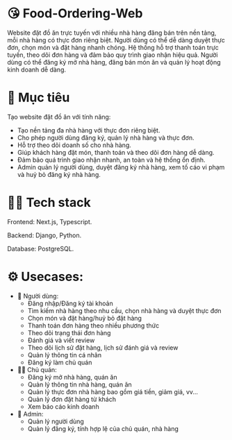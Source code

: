 # 😘 Food-Ordering-Web
Website đặt đồ ăn trực tuyến với nhiều nhà hàng đăng bán trên nền tảng, mỗi nhà hàng có thực đơn riêng biệt. Người dùng có thể dễ dàng duyệt thực đơn, chọn món và đặt hàng nhanh chóng. Hệ thống hỗ trợ thanh toán trực tuyến, theo dõi đơn hàng và đảm bảo quy trình giao nhận hiệu quả. Người dùng có thể đăng ký mở nhà hàng, đăng bán món ăn và quản lý hoạt động kinh doanh dễ dàng.
# 🥅 Mục tiêu
Tạo website đặt đồ ăn với tính năng:
- Tạo nền tảng đa nhà hàng với thực đơn riêng biệt.
- Cho phép người dùng đăng ký, quản lý nhà hàng và thực đơn.
- Hỗ trợ theo dõi doanh số cho nhà hàng.
- Giúp khách hàng đặt món, thanh toán và theo dõi đơn hàng dễ dàng.
- Đảm bảo quá trình giao nhận nhanh, an toàn và hệ thống ổn định.
- Admin quản lý người dùng, duyệt đăng ký nhà hàng, xem tố cáo vi phạm và huỷ bỏ đăng ký nhà hàng.
# 🧑‍💻 Tech stack
Frontend: Next.js, Typescript.

Backend: Django, Python.

Database: PostgreSQL.

# ⚙️ Usecases: 
- 👤 Người dùng:
  - Đăng nhập/Đăng ký tài khoản
  - Tìm kiếm nhà hàng theo nhu cầu, chọn nhà hàng và duyệt thực đơn
  - Chọn món và đặt hàng/huỷ bỏ đặt hàng
  - Thanh toán đơn hàng theo nhiều phương thức
  - Theo dõi trạng thái đơn hàng
  - Đánh giá và viết review
  - Theo dõi lịch sử đặt hàng, lịch sử đánh giá và review
  - Quản lý thông tin cá nhân
  - Đăng ký làm chủ quán
- 👨‍💼 Chủ quán:
  - Đăng ký mở nhà hàng, quán ăn
  - Quản lý thông tin nhà hàng, quán ăn
  - Quản lý thực đơn nhà hàng bao gồm giá tiền, giảm giá, vv...
  - Quản lý đơn đặt hàng từ khách
  - Xem báo cáo kinh doanh
- 👑 Admin:
  - Quản lý người dùng
  - Quản lý đăng ký, tính hợp lệ của chủ quán, nhà hàng
